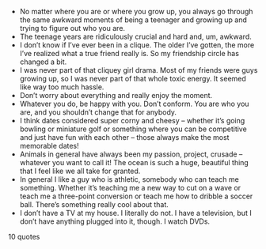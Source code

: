  - No matter where you are or where you grow up, you always go through the same awkward moments of being a teenager and growing up and trying to figure out who you are.
 - The teenage years are ridiculously crucial and hard and, um, awkward.
 - I don’t know if I’ve ever been in a clique. The older I’ve gotten, the more I’ve realized what a true friend really is. So my friendship circle has changed a bit.
 - I was never part of that cliquey girl drama. Most of my friends were guys growing up, so I was never part of that whole toxic energy. It seemed like way too much hassle.
 - Don’t worry about everything and really enjoy the moment.
 - Whatever you do, be happy with you. Don’t conform. You are who you are, and you shouldn’t change that for anybody.
 - I think dates considered super corny and cheesy – whether it’s going bowling or miniature golf or something where you can be competitive and just have fun with each other – those always make the most memorable dates!
 - Animals in general have always been my passion, project, crusade – whatever you want to call it! The ocean is such a huge, beautiful thing that I feel like we all take for granted.
 - In general I like a guy who is athletic, somebody who can teach me something. Whether it’s teaching me a new way to cut on a wave or teach me a three-point conversion or teach me how to dribble a soccer ball. There’s something really cool about that.
 - I don’t have a TV at my house. I literally do not. I have a television, but I don’t have anything plugged into it, though. I watch DVDs.

10 quotes